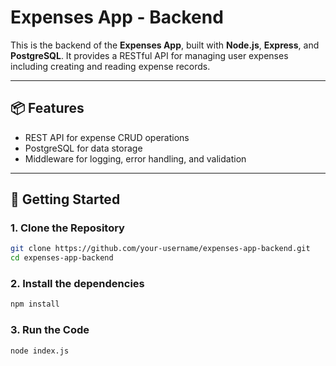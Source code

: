 # Expenses App - Backend

This is the backend of the **Expenses App**, built with **Node.js**, **Express**, and **PostgreSQL**. It provides a RESTful API for managing user expenses including creating and reading expense records.

---

## 📦 Features

- REST API for expense CRUD operations
- PostgreSQL for data storage
- Middleware for logging, error handling, and validation

---

## 🚀 Getting Started

### 1. Clone the Repository

```bash
git clone https://github.com/your-username/expenses-app-backend.git
cd expenses-app-backend
```
### 2. Install the dependencies
```bash
npm install
```
### 3. Run the Code
```bash
node index.js
```
